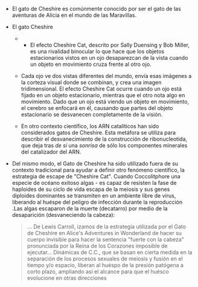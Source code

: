 - El gato de Cheshire es comúnmente conocido por ser el gato de las aventuras de Alicia en el mundo de las Maravillas.
- El gato Cheshire
	- - El efecto Cheshire Cat, descrito por Sally Duensing y Bob Miller, es una rivalidad binocular lo que hace que los objetos estacionarios vistos en un ojo desaparezcan de la vista cuando un objeto en movimiento cruza frente al otro ojo.
	- Cada ojo ve dos vistas diferentes del mundo, envía esas imágenes a la corteza visual donde se combinan, y crea una imagen tridimensional. El efecto Cheshire Cat ocurre cuando un ojo está fijado en un objeto estacionario, mientras que el otro nota algo en movimiento. Dado que un ojo está viendo un objeto en movimiento, el cerebro se enfocará en él, causando que partes del objeto estacionario se desvanecen completamente de la visión.

	- En otro contexto científico, los ARN catalíticos han sido considerados gatos de Cheshire. Esta metáfora se utiliza para describir el desvanecimiento de la construcción de ribonucleotida, que deja tras _de sí_ una _sonrisa_ de sólo los componentes  minerales del catalizador del ARN.

- Del mismo modo, el Gato de Cheshire ha sido utilizado fuera de su contexto tradicional para ayudar a definir otro fenómeno científico, la estrategia de escape de "Cheshire Cat". Cuando  Coccolitphore  una especie de océano exitoso algas - es capaz de resisten la fase de haploides de su ciclo de vida escapa de la meiosis y sus genes diploides dominantes se transmiten en un ambiente libre de virus, liberando al huéspe del peligro de infección durante la reproducción .Las algas escaparon de la muerte (decatarro) por medio de la desaparición (desvaneciendo la cabeza):
    
    > ... De Lewis Carroll, izamos de la estrategia utilizada por el Gato de Cheshire en Alice's Adventures in Wonderland de hacer su cuerpo invisible para hacer la sentencia "fuerte con la cabeza" pronunciada por la Reina de los Corazones imposible de ejecutar... Dinámicas de C.C., que se basan en cierta medida en la separación de los procesos sexuales de meiosis y fusión en el tiempo y/o espacio, liberan al huéspo de la presión patógena a corto plazo, ampliando así el alcance para que el huésco evolucione en otras direcciones